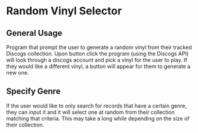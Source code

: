 # Random Vinyl Selector
## General Usage
Program that prompt the user to generate a random vinyl from their tracked Discogs collection. Upon button click the program (using the Discogs API) will look through a discogs account and pick a vinyl for the user to play. If they would like a different vinyl, a button will appear for them to generate a new one.

## Specify Genre
If the user would like to only search for records that have a certain genre, they can input it and it will select one at random from their collection matching that criteria. This may take a long while depending on the size of their collection.

